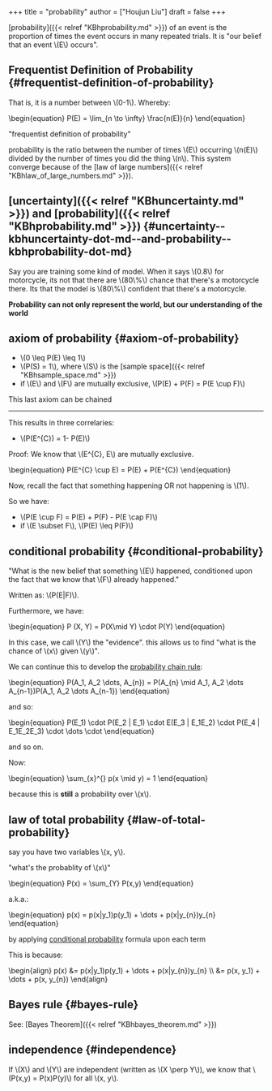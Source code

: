 +++
title = "probability"
author = ["Houjun Liu"]
draft = false
+++

[probability]({{< relref "KBhprobability.md" >}}) of an event is the proportion of times the event occurs in many repeated trials. It is  "our belief that an event \\(E\\) occurs".


## Frequentist Definition of Probability {#frequentist-definition-of-probability}

That is, it is a number between \\(0-1\\). Whereby:

\begin{equation}
P(E) = \lim\_{n \to \infty} \frac{n(E)}{n}
\end{equation}

"frequentist definition of probability"

probability is the ratio between the number of times \\(E\\) occurring \\(n(E)\\) divided by the number of times you did the thing \\(n\\). This system converge because of the [law of large numbers]({{< relref "KBhlaw_of_large_numbers.md" >}}).


## [uncertainty]({{< relref "KBhuncertainty.md" >}}) and [probability]({{< relref "KBhprobability.md" >}}) {#uncertainty--kbhuncertainty-dot-md--and-probability--kbhprobability-dot-md}

Say you are training some kind of model. When it says \\(0.8\\) for motorcycle, its not that there are \\(80\\%\\) chance that there's a motorcycle there. Its that the model is \\(80\\%\\) confident that there's a motorcycle.

****Probability can not only represent the world, but our understanding of the world****


## axiom of probability {#axiom-of-probability}

-   \\(0 \leq P(E) \leq 1\\)
-   \\(P(S) = 1\\), where \\(S\\) is the [sample space]({{< relref "KBhsample_space.md" >}})
-   if \\(E\\) and \\(F\\) are mutually exclusive, \\(P(E) + P(F) = P(E \cup F)\\)

This last axiom can be chained

---

This results in three correlaries:

-   \\(P(E^{C}) = 1- P(E)\\)

Proof:
We know that \\(E^{C}, E\\) are mutually exclusive.

\begin{equation}
P(E^{C} \cup E) = P(E) + P(E^{C})
\end{equation}

Now, recall the fact that something happening OR not happening is \\(1\\).

So we have:

-   \\(P(E \cup F) = P(E) + P(F) - P(E \cap F)\\)
-   if \\(E \subset F\\), \\(P(E) \leq  P(F)\\)


## conditional probability {#conditional-probability}

"What is the new belief that something \\(E\\) happened, conditioned upon the fact that we know that \\(F\\) already happened."

Written as: \\(P(E|F)\\).

Furthermore, we have:

\begin{equation}
P (X, Y) = P(X\mid Y) \cdot P(Y)
\end{equation}

In this case, we call \\(Y\\) the "evidence". this allows us to find "what is the chance of \\(x\\) given \\(y\\)".

We can continue this to develop the [probability chain rule](#conditional-probability):

\begin{equation}
P(A\_1, A\_2 \dots, A\_{n}) = P(A\_{n} \mid A\_1, A\_2 \dots A\_{n-1})P(A\_1, A\_2 \dots A\_{n-1})
\end{equation}

and so:

\begin{equation}
P(E\_1) \cdot P(E\_2 | E\_1) \cdot E(E\_3 | E\_1E\_2) \cdot P(E\_4 | E\_1E\_2E\_3) \cdot \dots \cdot
\end{equation}

and so on.

Now:

\begin{equation}
\sum\_{x}^{} p(x \mid y) = 1
\end{equation}

because this is **still** a probability over \\(x\\).


## law of total probability {#law-of-total-probability}

say you have two variables \\(x, y\\).

"what's the probablity of \\(x\\)"

\begin{equation}
P(x) = \sum\_{Y} P(x,y)
\end{equation}

a.k.a.:

\begin{equation}
p(x) = p(x|y\_1)p(y\_1) + \dots + p(x|y\_{n})y\_{n}
\end{equation}

by applying [conditional probability](#conditional-probability) formula upon each term

This is because:

\begin{align}
p(x) &= p(x|y\_1)p(y\_1) + \dots + p(x|y\_{n})y\_{n}  \\\\
&= p(x, y\_1) + \dots  + p(x, y\_{n})
\end{align}


## Bayes rule {#bayes-rule}

See: [Bayes Theorem]({{< relref "KBhbayes_theorem.md" >}})


## independence {#independence}

If \\(X\\) and \\(Y\\) are independent (written as \\(X \perp Y\\)), we know that \\(P(x,y) = P(x)P(y)\\) for all \\(x, y\\).
